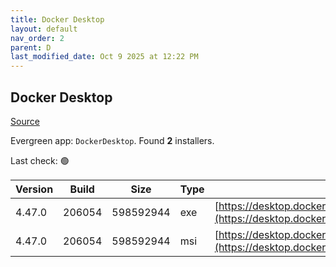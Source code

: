 ```yaml
---
title: Docker Desktop
layout: default
nav_order: 2
parent: D
last_modified_date: Oct 9 2025 at 12:22 PM
---
```


## Docker Desktop

[Source](https://www.docker.com/products/docker-desktop/)

Evergreen app: `DockerDesktop`. Found **2** installers.

Last check: 🟢

| Version | Build  | Size      | Type | URI                                                                                                                                                                    |
| ------- | ------ | --------- | ---- | ---------------------------------------------------------------------------------------------------------------------------------------------------------------------- |
| 4.47.0  | 206054 | 598592944 | exe  | [https://desktop.docker.com/win/main/amd64/206054/Docker%20Desktop%20Installer.exe](https://desktop.docker.com/win/main/amd64/206054/Docker%20Desktop%20Installer.exe) |
| 4.47.0  | 206054 | 598592944 | msi  | [https://desktop.docker.com/win/main/amd64/206054/DockerDesktop.msi](https://desktop.docker.com/win/main/amd64/206054/DockerDesktop.msi)                               |
